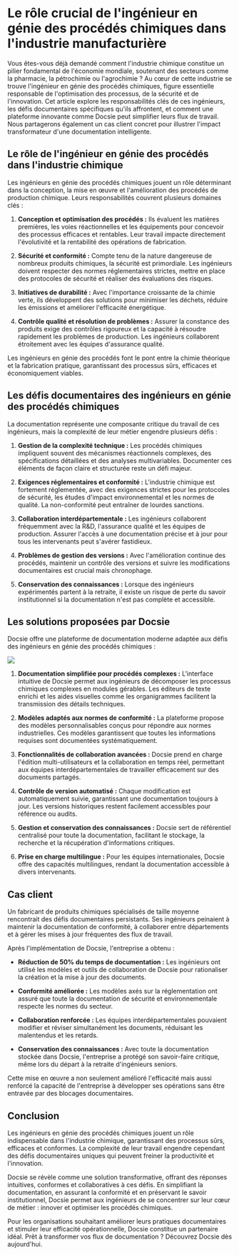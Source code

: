 # Le rôle crucial de l'ingénieur en génie des procédés chimiques dans l'industrie manufacturière

Vous êtes-vous déjà demandé comment l'industrie chimique constitue un pilier fondamental de l'économie mondiale, soutenant des secteurs comme la pharmacie, la pétrochimie ou l'agrochimie ? Au cœur de cette industrie se trouve l'ingénieur en génie des procédés chimiques, figure essentielle responsable de l'optimisation des processus, de la sécurité et de l'innovation. Cet article explore les responsabilités clés de ces ingénieurs, les défis documentaires spécifiques qu'ils affrontent, et comment une plateforme innovante comme Docsie peut simplifier leurs flux de travail. Nous partagerons également un cas client concret pour illustrer l'impact transformateur d'une documentation intelligente.

## Le rôle de l'ingénieur en génie des procédés dans l'industrie chimique

Les ingénieurs en génie des procédés chimiques jouent un rôle déterminant dans la conception, la mise en œuvre et l'amélioration des procédés de production chimique. Leurs responsabilités couvrent plusieurs domaines clés :

1. **Conception et optimisation des procédés :** Ils évaluent les matières premières, les voies réactionnelles et les équipements pour concevoir des processus efficaces et rentables. Leur travail impacte directement l'évolutivité et la rentabilité des opérations de fabrication.

2. **Sécurité et conformité :** Compte tenu de la nature dangereuse de nombreux produits chimiques, la sécurité est primordiale. Les ingénieurs doivent respecter des normes réglementaires strictes, mettre en place des protocoles de sécurité et réaliser des évaluations des risques.

3. **Initiatives de durabilité :** Avec l'importance croissante de la chimie verte, ils développent des solutions pour minimiser les déchets, réduire les émissions et améliorer l'efficacité énergétique.

4. **Contrôle qualité et résolution de problèmes :** Assurer la constance des produits exige des contrôles rigoureux et la capacité à résoudre rapidement les problèmes de production. Les ingénieurs collaborent étroitement avec les équipes d'assurance qualité.

Les ingénieurs en génie des procédés font le pont entre la chimie théorique et la fabrication pratique, garantissant des processus sûrs, efficaces et économiquement viables.

## Les défis documentaires des ingénieurs en génie des procédés chimiques

La documentation représente une composante critique du travail de ces ingénieurs, mais la complexité de leur métier engendre plusieurs défis :

1. **Gestion de la complexité technique :** Les procédés chimiques impliquent souvent des mécanismes réactionnels complexes, des spécifications détaillées et des analyses multivariables. Documenter ces éléments de façon claire et structurée reste un défi majeur.

2. **Exigences réglementaires et conformité :** L'industrie chimique est fortement réglementée, avec des exigences strictes pour les protocoles de sécurité, les études d'impact environnemental et les normes de qualité. La non-conformité peut entraîner de lourdes sanctions.

3. **Collaboration interdépartementale :** Les ingénieurs collaborent fréquemment avec la R&D, l'assurance qualité et les équipes de production. Assurer l'accès à une documentation précise et à jour pour tous les intervenants peut s'avérer fastidieux.

4. **Problèmes de gestion des versions :** Avec l'amélioration continue des procédés, maintenir un contrôle des versions et suivre les modifications documentaires est crucial mais chronophage.

5. **Conservation des connaissances :** Lorsque des ingénieurs expérimentés partent à la retraite, il existe un risque de perte du savoir institutionnel si la documentation n'est pas complète et accessible.

## Les solutions proposées par Docsie

Docsie offre une plateforme de documentation moderne adaptée aux défis des ingénieurs en génie des procédés chimiques :

![](https://cdn.docsie.io/workspace_PxAvC1Uenuc7ad6H3/doc_wn84Jkoc6hIMTO2eE/file_XE9A0ZiXYWRebMpME/image_4d67d10a-bea3-f4ec-c7ae-35d74bce7fff.jpg)

1. **Documentation simplifiée pour procédés complexes :** L'interface intuitive de Docsie permet aux ingénieurs de décomposer les processus chimiques complexes en modules gérables. Les éditeurs de texte enrichi et les aides visuelles comme les organigrammes facilitent la transmission des détails techniques.

2. **Modèles adaptés aux normes de conformité :** La plateforme propose des modèles personnalisables conçus pour répondre aux normes industrielles. Ces modèles garantissent que toutes les informations requises sont documentées systématiquement.

3. **Fonctionnalités de collaboration avancées :** Docsie prend en charge l'édition multi-utilisateurs et la collaboration en temps réel, permettant aux équipes interdépartementales de travailler efficacement sur des documents partagés.

4. **Contrôle de version automatisé :** Chaque modification est automatiquement suivie, garantissant une documentation toujours à jour. Les versions historiques restent facilement accessibles pour référence ou audits.

5. **Gestion et conservation des connaissances :** Docsie sert de référentiel centralisé pour toute la documentation, facilitant le stockage, la recherche et la récupération d'informations critiques.

6. **Prise en charge multilingue :** Pour les équipes internationales, Docsie offre des capacités multilingues, rendant la documentation accessible à divers intervenants.

## Cas client

Un fabricant de produits chimiques spécialisés de taille moyenne rencontrait des défis documentaires persistants. Ses ingénieurs peinaient à maintenir la documentation de conformité, à collaborer entre départements et à gérer les mises à jour fréquentes des flux de travail.

Après l'implémentation de Docsie, l'entreprise a obtenu :

* **Réduction de 50% du temps de documentation :** Les ingénieurs ont utilisé les modèles et outils de collaboration de Docsie pour rationaliser la création et la mise à jour des documents.

* **Conformité améliorée :** Les modèles axés sur la réglementation ont assuré que toute la documentation de sécurité et environnementale respecte les normes du secteur.

* **Collaboration renforcée :** Les équipes interdépartementales pouvaient modifier et réviser simultanément les documents, réduisant les malentendus et les retards.

* **Conservation des connaissances :** Avec toute la documentation stockée dans Docsie, l'entreprise a protégé son savoir-faire critique, même lors du départ à la retraite d'ingénieurs seniors.

Cette mise en œuvre a non seulement amélioré l'efficacité mais aussi renforcé la capacité de l'entreprise à développer ses opérations sans être entravée par des blocages documentaires.

## Conclusion

Les ingénieurs en génie des procédés chimiques jouent un rôle indispensable dans l'industrie chimique, garantissant des processus sûrs, efficaces et conformes. La complexité de leur travail engendre cependant des défis documentaires uniques qui peuvent freiner la productivité et l'innovation.

Docsie se révèle comme une solution transformative, offrant des réponses intuitives, conformes et collaboratives à ces défis. En simplifiant la documentation, en assurant la conformité et en préservant le savoir institutionnel, Docsie permet aux ingénieurs de se concentrer sur leur cœur de métier : innover et optimiser les procédés chimiques.

Pour les organisations souhaitant améliorer leurs pratiques documentaires et stimuler leur efficacité opérationnelle, Docsie constitue un partenaire idéal. Prêt à transformer vos flux de documentation ? Découvrez Docsie dès aujourd'hui.